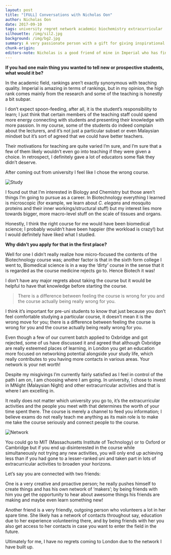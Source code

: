 ```yaml
---
layout: post
title: "[FULL] Conversations with Nicholas Oon"
author: Nicholas Oon
date: 2017-09-10
tags: university regret network academic biochemistry extracurricular
silhouette: /img/sil2.jpg
background: /img/bg2.jpg
summary: A very passionate person with a gift for giving inspirational speeches and has a very good grasp of conceptual matters.
chunk-origin: 
editors-note: Nicholas is a good friend of mine in Imperial who has finished his Biotechnology degree. During our university days, he captained the production of Imperial College London’s Malaysian Night, through which I had the pleasure of working with him. He is a very passionate person with a gift for giving inspirational speeches and has a very good grasp of conceptual matters; he is also an avid photographer and dabbles in video production in his spare time. Today we talk about the learning climate in Imperial as well as the importance of choosing courses and maintaining connections with people post-graduation.
---
```


**If you had one main thing you wanted to tell new or prospective students, what would it be?**

In the academic field, rankings aren’t exactly synonymous with teaching quality. Imperial is amazing in terms of rankings, but in my opinion, the high rank comes mainly from the research and some of the teaching is honestly a bit subpar. 

I don’t expect spoon-feeding, after all, it is the student’s responsibility to learn; I just think that certain members of the teaching staff could spend more energy connecting with students and presenting their knowledge with more passion. In my course, some of the students do indeed complain about the lecturers, and it’s not just a particular subset or even Malaysian mindset but it’s sort of agreed that we could have better teachers. 

Their motivations for teaching are quite varied I’m sure, and I’m sure that a few of them likely wouldn’t even go into teaching if they were given a choice. In retrospect, I definitely gave a lot of educators some flak they didn’t deserve. 

After coming out from university I feel like I chose the wrong course. 

![Study](https://kualistories.github.io/img/Study.jpg)

I found out that I’m interested in Biology and Chemistry but those aren’t things I’m going to pursue as a career. In Biotechnology everything I learned is microscopic (for example, we learn about *C. elegans* and mosquito proteins and their inner workings/structural stuff) but my interest lies more towards bigger, more macro-level stuff on the scale of tissues and organs. 

Honestly, I think the right course for me would have been biomedical science; I probably wouldn’t have been happier (the workload is crazy!) but I would definitely have liked what I studied. 

**Why didn’t you apply for that in the first place?**

Well for one I didn’t really realize how micro-focused the contents of the Biotechnology course was; another factor is that in the sixth form college I went to, Biomedical science is in a way the ‘dirty’ course in the sense that it is regarded as the course medicine rejects go to. Hence Biotech it was! 

I don’t have any major regrets about taking the course but it would be helpful to have that knowledge before starting the course. 

> There is a difference between feeling the course is wrong for you and the course actually being really wrong for you.

I think it’s important for pre-uni students to know that just because you don’t feel comfortable studying a particular course, it doesn’t mean it is the wrong move for you; there is a difference between feeling the course is wrong for you and the course actually being really wrong for you.

Even though a few of our current batch applied to Oxbridge and got rejected, some of us have discussed it and agreed that although Oxbridge are really esteemed places of learning, in London you get an education more focused on networking potential alongside your study life, which really contributes to you having more contacts in various areas. Your network is your net worth!

Despite my misgivings I’m currently fairly satisfied as I feel in control of the path I am on, I am choosing where I am going. In university, I chose to invest in MNight (Malaysian Night) and other extracurricular activities and that is where I am excelling in. 

It really does not matter which university you go to, it’s the extracurricular activities and the people you meet with that determines the worth of your time spent there. The course is merely a channel to feed you information; I believe exams do not really teach me anything as its main role is to make me take the course seriously and connect people to the course. 

![Network](https://kualistories.github.io/img/Network.jpg)

You could go to MIT (Massachusetts Institute of Technology) or to Oxford or Cambridge but if you end up disinterested in the course while simultaneously not trying any new activities, you will only end up achieving less than if you had gone to a lesser-ranked uni and taken part in lots of extracurricular activities to broaden your horizons.

Let’s say you are connected with two friends:

One is a very creative and proactive person; he really pushes himself to create things and has his own network of ‘makers’; by being friends with him you get the opportunity to hear about awesome things his friends are making and maybe even learn something new! 

Another friend is a very friendly, outgoing person who volunteers a lot in her spare time. She likely has a network of contacts throughout say, education due to her experience volunteering there, and by being friends with her you also get access to her contacts in case you want to enter the field in the future. 

Ultimately for me, I have no regrets coming to London due to the network I have built up. 

